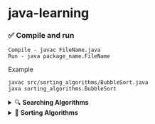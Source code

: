 # java-learning

### ✅ Compile and run

    Compile - javac FileName.java
    Run - java package_name.FileName

Example

    javac src/sorting_algorithms/BubbleSort.java
    java sorting_algorithms.BubbleSort


<details>
<summary> 🔍 <strong>Searching Algorithms</strong></summary>

#### 📂 Contents

| #  | Algorithm       | File Name                                                           | Description                                                                              |
|----|-----------------|---------------------------------------------------------------------|------------------------------------------------------------------------------------------|
| 1  | Linear Search   | [LinearSearch.java](src/searching_algorithms/LinearSearch.java)     | Iteratively checks each element                                                          |
| 2  | Binary Search   | [BinarySearch.java](src/searching_algorithms/BinarySearch.java)     | Efficient search on sorted arrays (recursive + iterative) <br/> using low, mid and high. |


#### ⏱️ Time and Space Complexities

| #  | Algorithm       | Time Complexity (Best / Average / Worst) | Space Complexity                        |
|----|-----------------|-------------------------------------------|-----------------------------------------|
| 1  | Linear Search   | O(1) / O(n) / **O(n)**                   | O(1)                                    |
| 2  | Binary Search   | O(1) / O(log n) / **O(log n)**           | O(log n) (recursive), O(1) (iterative)  |

</details>

<details> <summary>🔁 <strong>Sorting Algorithms</strong></summary>

#### 📂 Contents

| #  | Algorithm       | File Name                                                     | Description                              |
|----|-----------------|---------------------------------------------------------------|------------------------------------------|
| 1  | Bubble Sort     | [BubbleSort.java](src/sorting_algorithms/BubbleSort.java)                 | Repeatedly swaps adjacent elements       |
| 2  | Selection Sort  | [SelectionSort.java](src/sorting_algorithms/SelectionSort.java)           | Selects the minimum element in each pass |
| 3  | Insertion Sort  | [InsertionSort.java](src/sorting_algorithms/InsertionSort.java)           | Builds sorted array one item at a time   |
| 4  | Merge Sort      | [MergeSort.java](src/sorting_algorithms/MergeSort.java)                   | Divide and conquer algorithm             |
| 5  | Quick Sort      | [QuickSort.java](src/sorting_algorithms/QuickSort.java)                   | Efficient divide and conquer sort        |
| 6  | Heap Sort(ToDo) |                      | Uses a binary heap to sort elements      |
| 7  | Counting Sort(ToDo)   |              | Non-comparative integer sorting algorithm|
| 8  | Radix Sort(ToDo)      |                    | Sorts using digit positions (radix base) |


#### ⏱️ Time and Space Complexities

| #  | Algorithm       | Time Complexity (Best / Average / Worst) | Space Complexity |
|----|-----------------|-------------------------------------------|------------------|
| 1  | Bubble Sort     | O(n) / O(n²) / **O(n²)**                  | O(1)             |
| 2  | Selection Sort  | O(n²) / O(n²) / **O(n²)**                 | O(1)             |
| 3  | Insertion Sort  | O(n) / O(n²) / **O(n²)**                  | O(1)             |
| 4  | Merge Sort      | O(n log n) / O(n log n) / **O(n log n)**  | O(n)             |
| 5  | Quick Sort      | O(n log n) / O(n log n) / **O(n²)**        | O(log n)         |


</details>